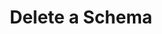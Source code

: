 ---
title: Delete a Schema
excerpt: Delete a schema by its id.
api:
  file: openapi (2).json
  operationId: delete_schema
hidden: false
---
